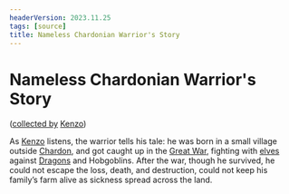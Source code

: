 ```yaml
---
headerVersion: 2023.11.25
tags: [source]
title: Nameless Chardonian Warrior's Story
---
```

# Nameless Chardonian Warrior's Story
([collected by](<../session-notes/session-64-dufr.md>) [Kenzo](<../../../people/pcs/dunmar-fellowship/kenzo.md>))

As [Kenzo](<../../../people/pcs/dunmar-fellowship/kenzo.md>) listens, the warrior tells his tale: he was born in a small village outside [Chardon](<../../../gazetteer/west-coast/chardonian-empire/chardon/chardon.md>), and got caught up in the [Great War](<../../../events/1500s/great-war.md>), fighting with [elves](<../../../species/children-of-the-embodied-gods/elves/elves.md>) against [Dragons](<../../../species/children-of-the-riving/dragons.md>) and Hobgoblins. After the war, though he survived, he could not escape the loss, death, and destruction, could not keep his family’s farm alive as sickness spread across the land.